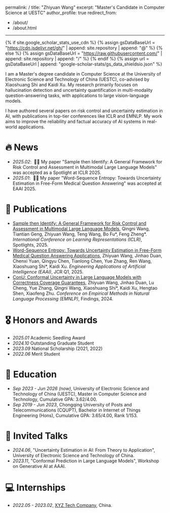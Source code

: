 permalink: /
title: "Zhiyuan Wang"
excerpt: "Master's Candidate in Computer Science at UESTC"
author_profile: true
redirect_from:
  - /about/
  - /about.html
---

{% if site.google_scholar_stats_use_cdn %}
{% assign gsDataBaseUrl = "https://cdn.jsdelivr.net/gh/" | append: site.repository | append: "@" %}
{% else %}
{% assign gsDataBaseUrl = "https://raw.githubusercontent.com/" | append: site.repository | append: "/" %}
{% endif %}
{% assign url = gsDataBaseUrl | append: "google-scholar-stats/gs_data_shieldsio.json" %}

<span class='anchor' id='about-me'></span>

I am a Master's degree candidate in Computer Science at the University of Electronic Science and Technology of China (UESTC), co-advised by Xiaoshuang Shi and Kaidi Xu. My research primarily focuses on hallucination detection and uncertainty quantification in multi-modality question-answering tasks, with applications to large vision-language models.

I have authored several papers on risk control and uncertainty estimation in AI, with publications in top-tier conferences like ICLR and EMNLP. My work aims to improve the reliability and factual accuracy of AI systems in real-world applications.

# 🔥 News
- *2025.02*: &nbsp;🎉🎉 My paper "Sample then Identify: A General Framework for Risk Control and Assessment in Multimodal Large Language Models" was accepted as a Spotlight at ICLR 2025.
- *2025.01*: &nbsp;🎉🎉 My paper "Word-Sequence Entropy: Towards Uncertainty Estimation in Free-Form Medical Question Answering" was accepted at EAAI 2025.

# 📝 Publications

- [Sample then Identify: A General Framework for Risk Control and Assessment in Multimodal Large Language Models](https://openreview.net/forum?id=9WYMDgxDac&referrer=%5BAuthor%20Console%5D(%2Fgroup%3Fid%3DICLR.cc%2F2025%2FConference%2FAuthors%23your-submissions)), Qingni Wang, Tiantian Geng, Zhiyuan Wang, Teng Wang, Bo Fu*, Feng Zheng*. *International Conference on Learning Representations (ICLR)*, Spotlights, 2025.
- [Word-Sequence Entropy: Towards Uncertainty Estimation in Free-Form Medical Question Answering Applications](https://www.sciencedirect.com/science/article/abs/pii/S0952197624017111), Zhiyuan Wang, Jinhao Duan, Chenxi Yuan, Qingyu Chen, Tianlong Chen, Yue Zhang, Ren Wang, Xiaoshuang Shi*, Kaidi Xu. *Engineering Applications of Artificial Intelligence (EAAI)*, JCR Q1, 2025.
- [ConU: Conformal Uncertainty in Large Language Models with Correctness Coverage Guarantees](https://aclanthology.org/2024.findings-emnlp.404/), Zhiyuan Wang, Jinhao Duan, Lu Cheng, Yue Zhang, Qingni Wang, Xiaoshuang Shi*, Kaidi Xu, Hengtao Shen, Xiaofeng Zhu. *Conference on Empirical Methods in Natural Language Processing (EMNLP)*, Findings, 2024.

# 🎖 Honors and Awards
- *2025.01* Academic Seedling Award
- *2024.10* Outstanding Graduate Student
- *2023.09* National Scholarship (2021, 2022)
- *2022.06* Merit Student

# 📖 Education
- *Sep 2023 - Jun 2026 (now)*, University of Electronic Science and Technology of China (UESTC), Master in Computer Science and Technology, Cumulative GPA: 3.62/4.00.
- *Sep 2019 - Jun 2023*, Chongqing University of Posts and Telecommunications (CQUPT), Bachelor in Internet of Things Engineering (Hons), Cumulative GPA: 3.65/4.00, Rank 1/153.

# 💬 Invited Talks
- *2024.06*, "Uncertainty Estimation in AI: From Theory to Application", University of Electronic Science and Technology of China.
- *2023.11*, "Conformal Prediction in Large Language Models", Workshop on Generative AI at AAAI.

# 💻 Internships
- *2022.05 - 2023.02*, [XYZ Tech Company](https://github.com/), China.
